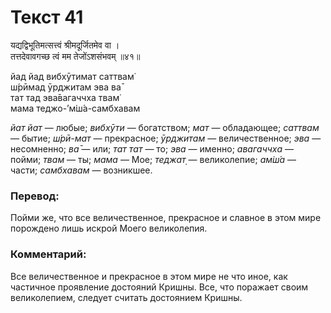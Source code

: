 # Текст 41

यद्यद्विभूतिमत्सत्त्वं श्रीमदूर्जितमेव वा ।  
तत्तदेवावगच्छ त्वं मम तेजोंऽशसंभवम् ॥४१॥

йад йад вибхӯтимат саттвам̇  
ш́рӣмад ӯрджитам эва ва̄  
тат тад эва̄вагаччха твам̇  
мама теджо-’м̇ш́а-самбхавам

_йат йат_ — любые; _вибхӯти_ — богатством; _мат_ — обладающее; _саттвам_ — бытие; _ш́рӣ-мат_ — прекрасное; _ӯрджитам_ — величественное; _эва_ — несомненно; _ва̄_ — или; _тат тат_ — то; _эва_ — именно; _авагаччха_ — пойми; _твам_ — ты; _мама_ — Мое; _теджат̣_ — великолепие; _ам̇ш́а_ — части; _самбхавам_ — возникшее.

### Перевод:

Пойми же, что все величественное, прекрасное и славное в этом мире порождено лишь искрой Моего великолепия.

### Комментарий:

Все величественное и прекрасное в этом мире не что иное, как частичное проявление достояний Кришны. Все, что поражает своим великолепием, следует считать достоянием Кришны.